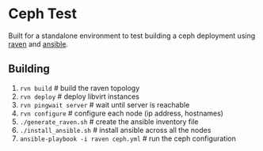 # Ceph Test

Built for a standalone environment to test building a ceph deployment using [raven](https://gitlab.com/rygoo/raven) and [ansible](https://www.ansible.com/).

## Building

1. `rvn build`  # build the raven topology
2. `rvn deploy`  # deploy libvirt instances
3. `rvn pingwait server`  # wait until server is reachable
4. `rvn configure`  # configure each node (ip address, hostnames)
5. `./generate_raven.sh`  # create the ansible inventory file
6. `./install_ansible.sh`  # install ansible across all the nodes
7. `ansible-playbook -i raven ceph.yml`  # run the ceph configuration
